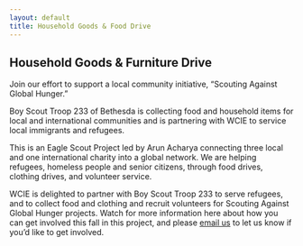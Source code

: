 ```yaml
---
layout: default
title: Household Goods & Food Drive
---
```

## Household Goods & Furniture Drive

Join our effort to support a local community initiative, “Scouting Against Global Hunger.”

Boy Scout Troop 233 of Bethesda is collecting food and household items  for local and international communities and is partnering with WCIE to service local immigrants and refugees.

This is an Eagle Scout Project led by Arun Acharya connecting three local and one international charity into a global network. We are helping refugees, homeless people and senior citizens, through food drives, clothing drives, and volunteer service.

WCIE is delighted to partner with Boy Scout Troop 233 to serve refugees, and to collect food and clothing and recruit volunteers for Scouting Against Global Hunger projects. Watch for more information here about how you can get involved this fall in this project, and please [email us](mailto:communityservice@washingtoncie.org) to let us know if you’d like to get involved.
